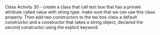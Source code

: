 Class Activity 30 - create a class that call text box that has a private attribute called value with string type. make sure that we can use this class properly. Then add two constructors to the tex box class a default constructor and a constructor that takes a string object, declared the second constructor using the explicit keyword.
